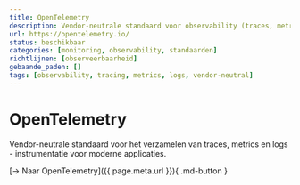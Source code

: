 ```yaml
---
title: OpenTelemetry
description: Vendor-neutrale standaard voor observability (traces, metrics, logs)
url: https://opentelemetry.io/
status: beschikbaar
categories: [monitoring, observability, standaarden]
richtlijnen: [observeerbaarheid]
gebaande_paden: []
tags: [observability, tracing, metrics, logs, vendor-neutral]
---
```


# OpenTelemetry

Vendor-neutrale standaard voor het verzamelen van traces, metrics en logs - instrumentatie voor moderne applicaties.

[→ Naar OpenTelemetry]({{ page.meta.url }}){ .md-button }
